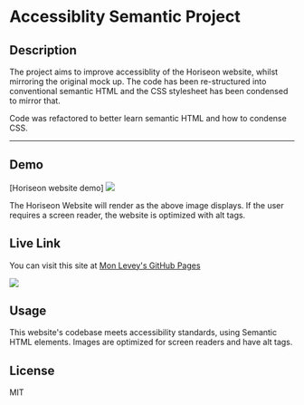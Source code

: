 # Accessiblity Semantic Project
## Description
The project aims to improve accessiblity of the Horiseon website, whilst mirroring the original mock up. The code has been re-structured into conventional semantic HTML and the CSS stylesheet has been condensed to mirror that.  

Code was refactored to better learn semantic HTML and how to condense CSS.

***

## Demo
[Horiseon website demo] <img src="../Bootcamp-Homework/Horiseon website demo.png"/> 

The Horiseon Website will render as the above image displays. If the user requires a screen reader, the website is optimized with alt tags.


## Live Link
You can visit this site at [Mon Levey's GitHub Pages](https://monlevey.github.io/Bootcamp-Homework/)

<img src="https://img.shields.io/badge/github%20-%23121011.svg?&style=for-the-badge&logo=github&logoColor=white"/>

## Usage
This website's codebase meets accessibility standards, using Semantic HTML elements. Images are optimized for screen readers and have alt tags. 

## License
MIT 